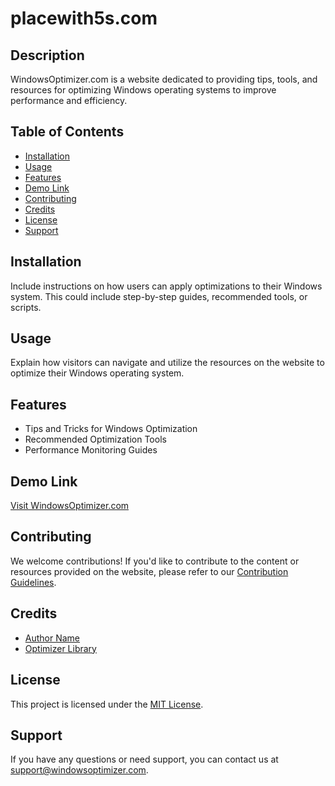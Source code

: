 # placewith5s.com

## Description

WindowsOptimizer.com is a website dedicated to providing tips, tools, and resources for optimizing Windows operating systems to improve performance and efficiency.

## Table of Contents

- [Installation](#installation)
- [Usage](#usage)
- [Features](#features)
- [Demo Link](#demo-link)
- [Contributing](#contributing)
- [Credits](#credits)
- [License](#license)
- [Support](#support)

## Installation

Include instructions on how users can apply optimizations to their Windows system. This could include step-by-step guides, recommended tools, or scripts.

## Usage

Explain how visitors can navigate and utilize the resources on the website to optimize their Windows operating system.

## Features

- Tips and Tricks for Windows Optimization
- Recommended Optimization Tools
- Performance Monitoring Guides

## Demo Link

[Visit WindowsOptimizer.com](https://windowsoptimizer.com)

## Contributing

We welcome contributions! If you'd like to contribute to the content or resources provided on the website, please refer to our [Contribution Guidelines](CONTRIBUTING.md).

## Credits

- [Author Name](https://github.com/author)
- [Optimizer Library](https://github.com/optimizer-library)

## License

This project is licensed under the [MIT License](LICENSE.md).

## Support

If you have any questions or need support, you can contact us at [support@windowsoptimizer.com](mailto:support@windowsoptimizer.com).
